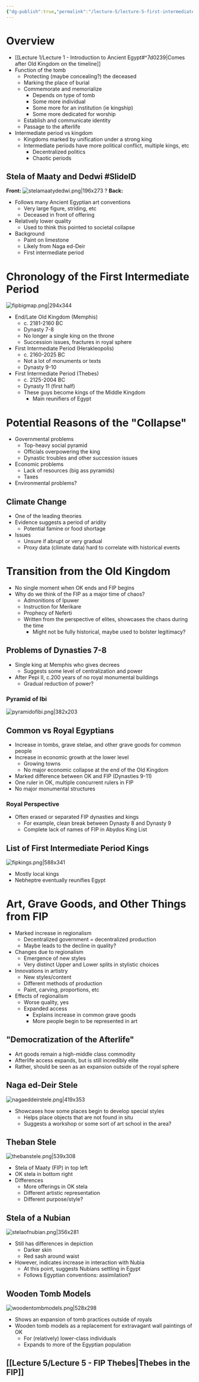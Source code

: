 ```yaml
---
{"dg-publish":true,"permalink":"/lecture-5/lecture-5-first-intermediate-period/"}
---
```



# Overview
- [[Lecture 1/Lecture 1 - Introduction to Ancient Egypt#^7d0239\|Comes after Old Kingdom on the timeline]]
- Function of the tomb
	- Protecting (maybe concealing?) the deceased
	- Marking the place of burial
	- Commemorate and memorialize
		- Depends on type of tomb
		- Some more individual
		- Some more for an institution (ie kingship)
		- Some more dedicated for worship
	- Establish and communicate identity
	- Passage to the afterlife
- Intermediate period vs kingdom
	- Kingdoms marked by unification under a strong king
	- Intermediate periods have more political conflict, multiple kings, etc
		- Decentralized politics
		- Chaotic periods

## Stela of Maaty and Dedwi #SlideID

<span class="hide-in-garden">**Front:**</span>
![stelamaatydedwi.png|196x273](/img/user/Images/stelamaatydedwi.png)
?
<span class="hide-in-garden">**Back:**</span>
- Follows many Ancient Egyptian art conventions
	- Very large figure, striding, etc
	- Deceased in front of offering
- Relatively lower quality
	- Used to think this pointed to societal collapse
- Background
	- Paint on limestone
	- Likely from Naga ed-Deir
	- First intermediate period

# Chronology of the First Intermediate Period
![fipbigmap.png|294x344](/img/user/Images/fipbigmap.png)
- End/Late Old Kingdom (Memphis)
	- c. 2181-2160 BC
	- Dynasty 7-8
	- No longer a single king on the throne
	- Succession issues, fractures in royal sphere
- First Intermediate Period (Herakleopolis)
	- c. 2160-2025 BC
	- Not a lot of monuments or texts
	- Dynasty 9-10
- First Intermediate Period (Thebes)
	- c. 2125-2004 BC
	- Dynasty 11 (first half)
	- These guys become kings of the Middle Kingdom
		- Main reunifiers of Egypt

# Potential Reasons of the "Collapse"
- Governmental problems
	- Top-heavy social pyramid
	- Officials overpowering the king
	- Dynastic troubles and other succession issues
- Economic problems
	- Lack of resources (big ass pyramids)
	- Taxes
- Environmental problems?
## Climate Change
- One of the leading theories
- Evidence suggests a period of aridity
	- Potential famine or food shortage
- Issues
	- Unsure if abrupt or very gradual
	- Proxy data (climate data) hard to correlate with historical events

# Transition from the Old Kingdom
- No single moment when OK ends and FIP begins
- Why do we think of the FIP as a major time of chaos?
	- Admonitions of Ipuwer
	- Instruction for Merikare
	- Prophecy of Neferti
	- Written from the perspective of elites, showcases the chaos during the time
		- Might not be fully historical, maybe used to bolster legitimacy?

## Problems of Dynasties 7-8
- Single king at Memphis who gives decrees
	- Suggests some level of centralization and power
- After Pepi II, c.200 years of no royal monumental buildings
	- Gradual reduction of power?
### Pyramid of Ibi
![pyramidofibi.png|382x203](/img/user/Images/pyramidofibi.png)

## Common vs Royal Egyptians
- Increase in tombs, grave stelae, and other grave goods for common people
- Increase in economic growth at the lower level
	- Growing towns
	- No major economic collapse at the end of the Old Kingdom
- Marked difference between OK and FIP (Dynasties 9-11)
- One ruler in OK, multiple concurrent rulers in FIP
- No major monumental structures

### Royal Perspective
- Often erased or separated FIP dynasties and kings
	- For example, clean break between Dynasty 8 and Dynasty 9
	- Complete lack of names of FIP in Abydos King List

## List of First Intermediate Period Kings
![fipkings.png|588x341](/img/user/Images/fipkings.png)
- Mostly local kings
- Nebheptre eventually reunifies Egypt

# Art, Grave Goods, and Other Things from FIP
- Marked increase in regionalism
	- Decentralized government = decentralized production
	- Maybe leads to the decline in quality?
- Changes due to regionalism
	- Emergence of new styles
	- Very distinct Upper and Lower splits in stylistic choices
- Innovations in artistry
	- New styles/content
	- Different methods of production
	- Paint, carving, proportions, etc
- Effects of regionalism
	- Worse quality, yes
	- Expanded access
		- Explains increase in common grave goods
		- More people begin to be represented in art
## "Democratization of the Afterlife"
- Art goods remain a high-middle class commodity
- Afterlife access expands, but is still incredibly elite
- Rather, should be seen as an expansion outside of the royal sphere

## Naga ed-Deir Stele
![nagaeddeirstele.png|419x353](/img/user/Images/nagaeddeirstele.png)
- Showcases how some places begin to develop special styles
	- Helps place objects that are not found in situ
	- Suggests a workshop or some sort of art school in the area?

## Theban Stele
![thebanstele.png|539x308](/img/user/Images/thebanstele.png)
- Stela of Maaty (FIP) in top left
- OK stela in bottom right
- Differences
	- More offerings in OK stela
	- Different artistic representation
	- Different purpose/style?

## Stela of a Nubian
![stelaofnubian.png|356x281](/img/user/Images/stelaofnubian.png)
- Still has differences in depiction
	- Darker skin
	- Red sash around waist
- However, indicates increase in interaction with Nubia
	- At this point, suggests Nubians settling in Egypt
	- Follows Egyptian conventions: assimilation?
## Wooden Tomb Models
![woodentombmodels.png|528x298](/img/user/Images/woodentombmodels.png)
- Shows an expansion of tomb practices outside of royals
- Wooden tomb models as a replacement for extravagant wall paintings of OK
	- For (relatively) lower-class individuals
	- Expands to more of the Egyptian population

## [[Lecture 5/Lecture 5 - FIP Thebes\|Thebes in the FIP]]